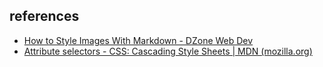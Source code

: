 ## references

- [How to Style Images With Markdown - DZone Web Dev](https://dzone.com/articles/how-to-style-images-with-markdown)
- [Attribute selectors - CSS: Cascading Style Sheets | MDN (mozilla.org)](https://developer.mozilla.org/en-US/docs/Web/CSS/Attribute_selectors)
